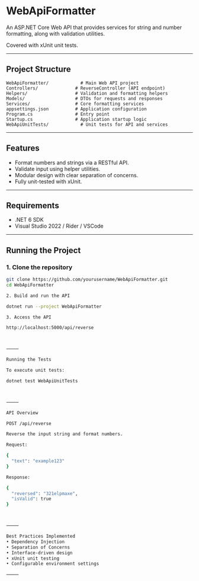 # WebApiFormatter

An ASP.NET Core Web API that provides services for string and number formatting, along with validation utilities.

Covered with xUnit unit tests.

---

## Project Structure
```
WebApiFormatter/            # Main Web API project
Controllers/              # ReverseController (API endpoint)
Helpers/                  # Validation and formatting helpers
Models/                   # DTOs for requests and responses
Services/                 # Core formatting services
appsettings.json          # Application configuration
Program.cs                # Entry point
Startup.cs                # Application startup logic
WebApiUnitTests/            # Unit tests for API and services
```
---

## Features

- Format numbers and strings via a RESTful API.
- Validate input using helper utilities.
- Modular design with clear separation of concerns.
- Fully unit-tested with xUnit.

---

## Requirements

- .NET 6 SDK
- Visual Studio 2022 / Rider / VSCode

---

## Running the Project

### 1. Clone the repository

```bash
git clone https://github.com/yourusername/WebApiFormatter.git
cd WebApiFormatter

2. Build and run the API

dotnet run --project WebApiFormatter

3. Access the API

http://localhost:5000/api/reverse



⸻

Running the Tests

To execute unit tests:

dotnet test WebApiUnitTests



⸻

API Overview

POST /api/reverse

Reverse the input string and format numbers.

Request:

{
  "text": "example123"
}

Response:

{
  "reversed": "321elpmaxe",
  "isValid": true
}



⸻

Best Practices Implemented
• Dependency Injection
• Separation of Concerns
• Interface-driven design
• xUnit unit testing
• Configurable environment settings

⸻
